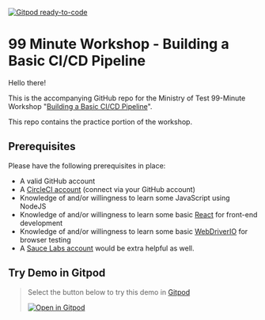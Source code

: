 [![Gitpod ready-to-code](https://img.shields.io/badge/Gitpod-ready--to--code-blue?logo=gitpod)](https://gitpod.io/#https://github.com/joshmgrant/99-minute-ci-cd-pipeline)

# 99 Minute Workshop - Building a Basic CI/CD Pipeline

Hello there! 

This is the accompanying GitHub repo for the Ministry of Test 99-Minute Workshop "[Building a Basic CI/CD Pipeline](https://www.ministryoftesting.com/events/setting-up-a-basic-ci-cd-pipeline)".

This repo contains the practice portion of the workshop. 

## Prerequisites

Please have the following prerequisites in place:

- A valid GitHub account
- A [CircleCI account](https://circleci.com/signup/) (connect via your GitHub account)
- Knowledge of and/or willingness to learn some JavaScript using NodeJS
- Knowledge of and/or willingness to learn some basic [React](https://reactjs.org/tutorial/tutorial.html) for front-end development
- Knowledge of and/or willingness to learn some basic [WebDriverIO](https://webdriver.io) for browser testing
- A [Sauce Labs account](https://saucelabs.com/) would be extra helpful as well.

## Try Demo in Gitpod

>   Select the button below to try this demo in [Gitpod](https://www.gitpod.io/)
>
>  [![Open in Gitpod](https://github.com/joshmgrant/99-minute-ci-cd-pipeline/blob/main/open-in-gitpod.png)](https://gitpod.io/#https://github.com/joshmgrant/99-minute-ci-cd-pipeline)